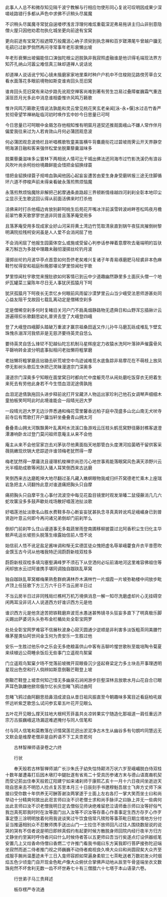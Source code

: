 <!-- { "loadSidebar": true } -->
此事人人总不和微存知见隔千波宁教解与行相应勿使形同心复讹可叹明因成果少深嗟岐路错行多都从声色中求佛不识稍头尽属魔

不识稍头尽属魔寻常犹自逞喽啰浅言浮理何难炫重载深泥弗易拖讲主归山非别意隐僧火屋只因他劝君勿执化城坐更向前途有宝窝

更向前途有宝窝万般遮障万般魔泯心衲子须臾到执念禅和百岁蹉滞尾牛曾越户牖无毛鹞已过新罗倘然再问寻常事年老形衰懒出坡

年老形衰懒出坡偏能信口演伽陀根尘迥脱孰非我寂照虚融谁是他识得毛端现法界方知芥孔纳山河嚣尘难信真三昧却道禅人说话讹

却道禅人说话讹宁知心镜未揩磨家家地里乘时种户户机中不住梭刚见路傍芳草合又看水面落花多眼前境物如斯变谁肯回头觅旧窝

谁肯回头觅旧窝有来动步路先讹观空禅客尚难到著有劳生岂易过叠障崔巍霜气重连溪匼匝月光多此中消息谁相委惟许风鸣万籁歌

惟许风鸣万籁歌无情说法孰能和灵云曾见桃花笑玄老亲闻[泳-永+偃]水过击竹香严贫彻骨望竿禅衲耻临河初时唤作玄中妙今日思量已可呵

今日思量已可呵眼中金屑怎存他相知惟有明窗月道契还推觌面峨山不嫌人常作伴月偏爱我往来过为人若肯效山月何必蒲团观息波

何必蒲团观息波倚栏且听唱樵歌牧童美笛横牛背麋鹿衔花过碧坡雨霁云开天界静空明海湛日融和客来强伴松堂坐脱粟藜羹滋味多

脱粟藜羹滋味多尘寰林下两相讹人情可比干城出佛法还同海市过竹影洗溪仍有浪谷风吹叶尚余柯纷纷境趣鲜能会惜把金貂换绿蓑

惜把金貂换绿蓑子规啼血孰闻他因心起妄妄遭苦由爱生身身受磨转报三途无住脚循环六道不停梭声前未得亲看破永落煎熬烦恼魔

永落煎熬烦恼魔除非解把己躬摩通条直路超三界顿断情缘越四河刹刹全彰本地印尘尘显示无生歌这回认得从前面活佛来时打杀他

活佛来时打杀他榻边肯放别鼾呵桃生后苑花开嘴冰泮前溪雪转波岭畔苍松鸣夜月檐前翠竹奏天歌寥寥世道非同昔且落茅庵受用多

且落茅庵受用多现成家业好山河采将黄土湾边竹笕取清泉直到锅午夜狂岚摧倒树黎明满院拾残柯安闲虽是人人爱不会消闲屈了他

不会消闲屈了他报生园菌体空么或施或受留心判参话参禅着意摩吹去毫端明的旨驮来万斛岂为多就中理趣未融彻漫掷丝纶钓月波

漫掷丝纶钓月波华亭点首意如何吾侪老矣难兴复诸子年青易琢磨肥马轻裘非本色麻鞋竹杖得安和祖庭秋晚那堪论梦里惊闻杜宇歌

梦里惊闻杜宇歌觉来搜肚欲如何客情已到云中少道趣幽然静里多土面灰头僧一个地炉瓦罐菜三窠陈年尽日无人事犹厌孤猿月下呵

犹厌孤猿月下呵夜长无柰忆乡何眼前风雨留沙漠梦里云山当少峨受法恩师游甚处同心益友阻干戈故园七载乱离动定是僧稀空刹多

定是僧稀空刹多何时复睹旧关河户门不扃禹烟静路物无遗舜日和山野浑忘插锹计云游遍得扣长歌翻思幼礼普贤去登了大峨登四峨

登了大峨登四峨脚头踏破万重波才赢宗祖桑田返又作儿孙牛马磨瓦砾成堆乱卞壁玄珠愧杀溺浑河我侬非是无慈济要待英灵自恁么

要待英灵自恁么锋铓不犯越仙陀忘机制马星辉座定力收猿水洗阿叶落钟声催露骨风平磬响转金波分明底事拟相问老拙懒将粗掌磨

老拙懒将粗掌磨且拈锄去斫荒坡空中鸟迹诚难觅水底鱼踪非易摩花在不萌枝上放凤停无影树头歌后生休把己灵昧漫道宗门深奥多

漫道宗门深奥多宁知眼在面堂窝日时都向忙中度躯壳尽从闹处磨吃饭穿衣无把着生来死去有劳他此身若不今生悟血泪泥途倩孰拖

血泪泥途倩孰拖回头进步释前讹打开宝藏济人物运出家珍利己他石女调琴声细细木童拍板笑呵呵此时此境谁能会一段晴光迥大罗

一段晴光迥大罗无边沙界悉通和梅花雪里馨香远柏子庭中茂盛多山北山南无犬吠寺前寺后有莺歌打开户牖当轩坐叠叠青山拥太河

叠叠青山拥太河飘飘黄叶乱离柯水流溪口鱼游戏云压枝头鹤觅窝野径藤封樵客退澄潭瀑响卧龙过登门莫问祖师意庵主从来不会他

庵主从来不会他官家岂去刈茅驮尽他黄面指天地那管白头度渭河拾菌晒干留供客采薇挑嫩现炊锅大悲踪迹许谁领梅老犹然得一摩

梅老犹然得一摩庸流且谩理机梭禅宗尚恐污心地世事焉能落眼窝风色满天添野兴云光半榻助成歌等闲刮入骚人耳笑倒西来古达磨

笑倒西来古达磨乾坤大地尽翻过圣凡藏入蟭螟眼物我咸归纤芥窝德老忙乘木上座瑞岩急把主人诃翻怜此意对谁道痛把胸头只自摩

痛把胸头只自摩平生心事付流波空中每见花盈目镜里时观发渐皤二鼠侵藤消几几六蛇攻箧没多多鼓声歇处戏场散好唱莲池扯淡歌

好唱莲池扯淡歌名山胜水费鞋多存心断妄妄犹甚执念寻真真转讹鸡足峨嵋身已到普贤迦叶意云何即今再问诸兄弟倒却门前刹竿么

倒却门前刹竿么住山谩道事无多栽蔬冒雨登南圃移柳披蓑过北阿香积尘生归化主华鲸声吼运长坡担头脱落生缘露始信前人悟不讹

始信前人悟不讹足盐足酱味调和惭无实德匡徒众愧把虚名辱翠峨藿食卉衣平昔愿吹金馔玉古今诃从他嗤我特迂阔蔚蔚新枝双桂多

蔚蔚新枝双桂多填沟塞壑满峰罗不须石下从空洒何必坛前涌地河这里难容佛祖住等闲却放水云过阿谁携手堪同调独自跏趺乱草窝

独自跏趺乱草窝榔梅果熟愈群痾满林乔木满林竹一片烟霞一片坡弥勒楼中间放步毗卢顶上任狂歌下方三万六千日不当云房半日过

不当云房半日过非同残局烂樵柯万机万境俱消息一解一知尽洗磨虚却片心无挂碍空闲两耳没非诃人人说道西方好谁识西方元是他

谁识西方元是他贪途苦把铁鞋磨弃波觅水愚迷甚怖镜寻头狂妄多直下了明真极乐脚尖踢出萨婆诃头头弥布金栏楯处处全彰宝网罗

处处全彰宝网罗难容不信展秋波身心寂灭圆通少逆顺是非利害多淡饭粗茶同美膳竹椽茅屋类仙阿世间金玉何为贵安乐一生胜过他

安乐一生胜过他乐中之乐会无多绝粮喜供山中客有舌聊吟惺世歌秋至栽培陶令菊夏来续植远公荷睡余饭后无些事门立遥观鸟絮窠

门立遥观鸟絮窠夕旸不觉落前坡微开双眼昏沉少竖起脊梁定力多土块击开事理透明星现出色空和行人倘辨如斯意倒靸芒鞋登上坡

倒靸芒鞋登上坡柰何知己惜无多幽泉石涧闲游步巨壑深林且放歌水月山花自合已眼声耳色孰嫌他掀帘俄尔忆长庆忽睹飞鸦过曲阿

忽睹飞鸦过曲阿翻思扭鼻泪成波自从昔日祖风振直至今朝趣味多寓目近看庭柏吼娱怀远听紫芝歌恁么试问参玄辈五叶花开见眼么

五叶花开见眼么撑天拄地大根柯芳菲虽共炎凉转果实宁随造化那祖道一肩任重远济宗万古振巍峨这场漏逗难遮掩付与同人信笔和

付与同人信笔和莫教落在识情窝莲花迥出淤泥净古木生从幽谷多有句朗吟同慧远无文默会是维摩老僧非是自矜语不下工夫柰若何

　　古林智禅师语录卷之六终

　　行状

　　奉天般若古林智禅师湖广长沙朱氏子幼失怙恃颠沛万状六岁至峨嵋脱白侍双桂十数年屡遭毒打后因木墩打中腿肚遂有省焉二十受具历参诸方末与德山语嵩裔机契而受记莂出住奉天般若辽阳建宁如来诸刹师于康熙乙亥十一月十六日夜间坐逝迨天晓自思来去不明恐人捡点复苏至本月三十日辰刻手书邀穆魁吾居士飞奔方丈师下床接曰受你数十年供养无可酬答谢汝两掌遂于士面上左右各打一掌大笑而坐士曰和尚举动十分精爽何故出此诳言师曰汝不识老僧士求和尚手脉评之曰脉上并无一些病何出此言师曰汝不识老僧我明日定去僧俗见师诀绝难留悲泣请师垂示师曰汝等好俗气我岂真死耶我时时在汝等面门出入汝等不识汝等存善心作善事定生西方存歹心作歹事定堕三涂明明放着何用我说谈笑过午饮食倍常凡殡殓等事茶毗日期立塔地方分付妥当推逼相别众不忍散师携手送出山门一士拉住不放师回凡过往人围绕数层说的说哭的哭有不信者说是明日即辨真假约有起更时候方散脱身师回院内经行夜半方归方丈静坐约至寅时呼侍者问曰什么时候侍者答以五更师曰吾当行矣遂点灯设供器纸笔安置几上又炷香命侍僧曰香燃二寸许推门看我书偈曰东方寅我即行菩萨接弥陀迎端坐寂然而逝二侍者推门视之师巍巍不动侍者痴视良久唤大众曰和尚圆寂矣大众齐至成服手腕尚温墨迹未干三日入龛师容颜如常遍身柔软三七茶毗送者万数初发火时烟焰五色少顷龛门自开现金色毗卢像大众俯伏合掌佛声动地从辰至午骨竖端坐衣文数珠宛然不坏舍利无数一齿不坏世寿七十有三僧腊六十七塔于本山语录六卷。

　　行世弟子马三贵拜述

　　板存楞严寺流通
